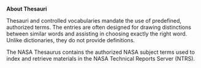 **About Thesauri**

Thesauri and controlled vocabularies mandate the use of predefined, authorized terms. The entries are often designed for drawing distinctions between similar words and assisting in choosing exactly the right word. Unlike dictionaries, they do not provide definitions.

The NASA Thesaurus contains the authorized NASA subject terms used to index and retrieve materials in the NASA Technical Reports Server (NTRS).
